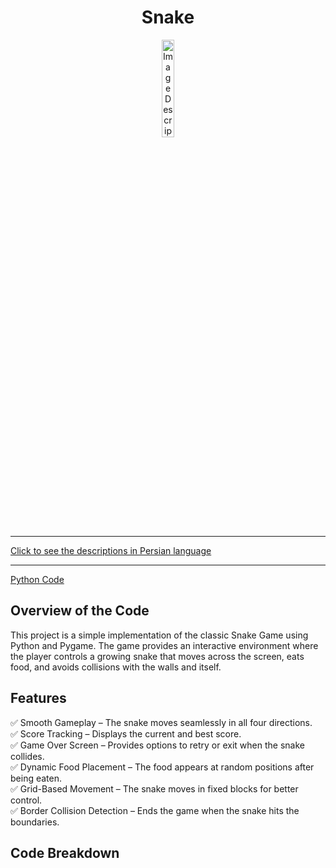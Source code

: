 <div align="center">

# Snake
<img src="https://media3.giphy.com/media/uROEXn0SnjTaUcobHi/200w.gif?cid=6c09b952dsxrlsodcdibp0a0445up0qxbx8amkie6yz7r7tw&ep=v1_gifs_search&rid=200w.gif&ct=g" alt="Image Description" width="20%">
</div>
<hr>

[Click to see the descriptions in Persian language](SnakePersian.md)
<hr>

[Python Code](SnakeEnglish.py)

## Overview of the Code
This project is a simple implementation of the classic Snake Game using Python and Pygame. The game provides an interactive environment where the player controls a growing snake that moves across the screen, eats food, and avoids collisions with the walls and itself.

## Features
✅ Smooth Gameplay – The snake moves seamlessly in all four directions.<br>
✅ Score Tracking – Displays the current and best score.<br>
✅ Game Over Screen – Provides options to retry or exit when the snake collides.<br>
✅ Dynamic Food Placement – The food appears at random positions after being eaten.<br>
✅ Grid-Based Movement – The snake moves in fixed blocks for better control.<br>
✅ Border Collision Detection – Ends the game when the snake hits the boundaries.<br>
## Code Breakdown
